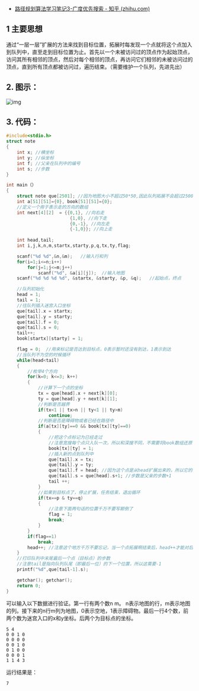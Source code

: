 - [路径规划算法学习笔记3-广度优先搜索 - 知乎 (zhihu.com)](https://zhuanlan.zhihu.com/p/146740387)

## 1 主要思想

通过“一层一层”扩展的方法来找到目标位置，拓展时每发现一个点就将这个点加入到队列中，直至走到目标位置为止。首先以一个未被访问过的顶点作为起始顶点，访问其所有相邻的顶点，然后对每个相邻的顶点，再访问它们相邻的未被访问过的顶点，直到所有顶点都被访问过，遍历结束。（需要维护一个队列，先进先出）

## **2. 图示：**

![img](https://pic4.zhimg.com/80/v2-8cb03c0900f485dc1dc932b04ec797bb_720w.jpg)

## **3. 代码：**

```c
#include<stdio.h>
struct note
{
    int x; //横坐标
    int y; //纵坐标
    int f; //父亲在队列中的编号
    int s; //步数
}

int main（）
{
    struct note que[2501]; //因为地图大小不超过50*50,因此队列拓展不会超过2500个
    int a[51][51]={0}, book[51][51]={0};
    //定义一个用于表示走的方向的数组
    int next[4][2]  = {{0,1}, //向右走
                        {1,0}, //向下走
                        {0,-1}, //向左走
                        {-1,0}}; //向上走
    
    int head,tail;
    int i,j,k,n,m,startx,starty,p,q,tx,ty,flag;

    scanf("%d %d",&n,&m);   //输入行和列
    for(i=1;i<=n;i++)
        for(j=1;j<=m;j++)
            scanf("%d", &a[i][j]);  //输入地图
    scanf("%d %d %d %d", &startx, &starty, &p, &q);   //起始点，终点

    //队列初始化
    head = 1;
    tail = 1;
    //往队列插入迷宫入口坐标
    que[tail].x = startx;
    que[tail].y = starty;
    que[tail].f = 0;
    que[tail].s = 0;
    tail++;
    book[startx][starty] = 1;

    flag = 0;  //用来标记是否达到目标点，0表示暂时还没有到达，1表示到达
    //当队列不为空的时候循环
    while(head<tail)
    {
        //枚举4个方向
        for(k=0; k<=3; k++)
        {
            //计算下一个点的坐标
            tx = que[head].x + next[k][0];
            ty = que[head].y + next[k][1];
            //判断是否越界
            if(tx<1 || tx>n || ty<1 || ty>m)
                continue;
            //判断是否是障碍物或者已经在路径中
            if(a[tx][ty]==0 && book[tx][ty]==0)
            {
                //把这个点标记为已经走过
                //注意宽搜每个点只入队一次，所以和深搜不同，不需要将book数组还原
                book[tx][ty] = 1;
                //插入新的点到队列中
                que[tail].x = tx;
                que[tail].y = ty;
                que[tail].f = head; //因为这个点是从head扩展出来的，所以它的父亲是head
                que[tail].s = que[head].s+1; //步数是父亲的步数+1
                tail ++;
            }
            //如果到目标点了，停止扩展，任务结束，退出循环
            if(tx==p & ty==q)
            {
                //注意下面两句话的位置千万不要写颠倒了
                flag = 1;
                break;
            }
        }
        if(flag==1)
            break;
        head++; //注意这个地方千万不要忘记，当一个点拓展啊结束后，head++才能对后面的点再进行扩展
    }
    //打印队列中末尾最后一个点（目标点）的步数
    //注意tail是指向队列队尾（即最后一位）的下一个位置，所以这需要-1
    printf("%d",que[tail-1].s);

    getchar(); getchar();
    return 0;
}
```

可以输入以下数据进行验证。第一行有两个数n m。 n表示地图的行，m表示地图的列。接下来的n行m列为地图，0表示空地，1表示障碍物。最后一行4个数，前两个数为迷宫入口的x和y坐标。后两个为目标点的坐标。

```text
5 4
0 0 1 0
0 0 0 0
0 0 1 0
0 1 0 0
0 0 0 1
1 1 4 3
```

运行结果是：

```text
7
```